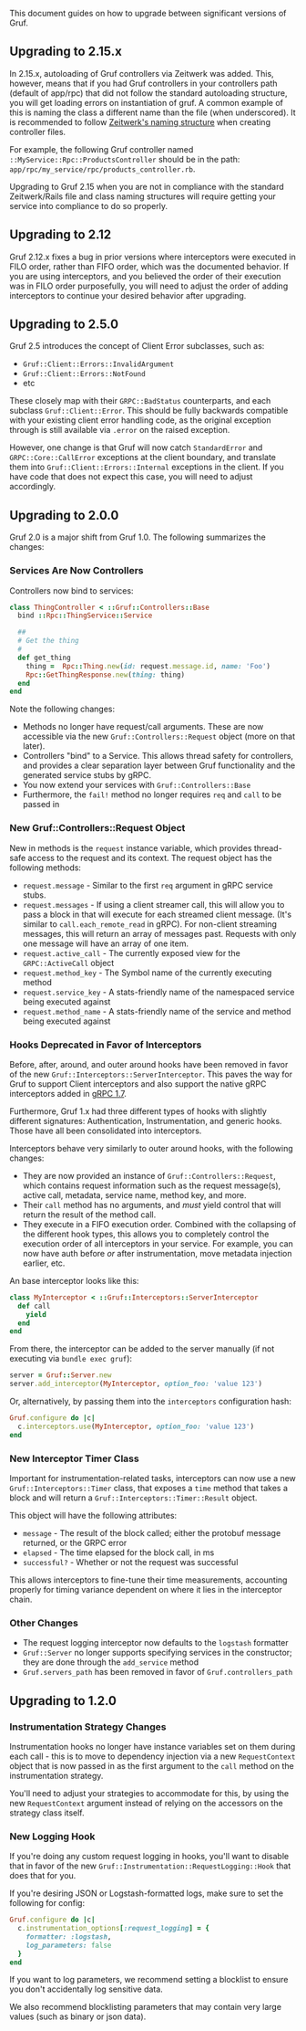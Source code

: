 This document guides on how to upgrade between significant versions of Gruf.

## Upgrading to 2.15.x

In 2.15.x, autoloading of Gruf controllers via Zeitwerk was added. This, however, means that if you had Gruf controllers
in your controllers path (default of app/rpc) that did not follow the standard autoloading structure, you will get
loading errors on instantiation of gruf. A common example of this is naming the class a different name than the file
(when underscored). It is recommended to follow [Zeitwerk's naming structure](https://github.com/fxn/zeitwerk#the-idea-file-paths-match-constant-paths)
when creating controller files.

For example, the following Gruf controller named `::MyService::Rpc::ProductsController` should be in the path:
`app/rpc/my_service/rpc/products_controller.rb`.

Upgrading to Gruf 2.15 when you are not in compliance with the standard Zeitwerk/Rails file and class naming structures
will require getting your service into compliance to do so properly.

## Upgrading to 2.12

Gruf 2.12.x fixes a bug in prior versions where interceptors were executed in FILO order, rather than FIFO order, which
was the documented behavior. If you are using interceptors, and you believed the order of their execution was in FILO
order purposefully, you will need to adjust the order of adding interceptors to continue your desired behavior after
upgrading.

## Upgrading to 2.5.0

Gruf 2.5 introduces the concept of Client Error subclasses, such as:

- `Gruf::Client::Errors::InvalidArgument`
- `Gruf::Client::Errors::NotFound`
- etc

These closely map with their `GRPC::BadStatus` counterparts, and each subclass `Gruf::Client::Error`. This should be
fully backwards compatible with your existing client error handling code, as the original exception through is still
available via `.error` on the raised exception.

However, one change is that Gruf will now catch `StandardError` and `GRPC::Core::CallError` exceptions at the client
boundary, and translate them into `Gruf::Client::Errors::Internal` exceptions in the client. If you have code that
does not expect this case, you will need to adjust accordingly.

## Upgrading to 2.0.0

Gruf 2.0 is a major shift from Gruf 1.0. The following summarizes the changes:

### Services Are Now Controllers

Controllers now bind to services:

```ruby
class ThingController < ::Gruf::Controllers::Base
  bind ::Rpc::ThingService::Service

  ##
  # Get the thing
  #
  def get_thing
    thing =  Rpc::Thing.new(id: request.message.id, name: 'Foo')
    Rpc::GetThingResponse.new(thing: thing)
  end
end
```

Note the following changes:

* Methods no longer have request/call arguments. These are now accessible via the new
  `Gruf::Controllers::Request` object (more on that later).
* Controllers "bind" to a Service. This allows thread safety for controllers, and provides a clear
  separation layer between Gruf functionality and the generated service stubs by gRPC.
* You now extend your services with `Gruf::Controllers::Base`
* Furthermore, the `fail!` method no longer requires `req` and `call` to be passed in

### New Gruf::Controllers::Request Object

New in methods is the `request` instance variable, which provides thread-safe access to the request
and its context. The request object has the following methods:

* `request.message` - Similar to the first `req` argument in gRPC service stubs.
* `request.messages` - If using a client streamer call, this will allow you to pass a block in that
  will execute for each streamed client message. (It's similar to `call.each_remote_read` in gRPC).
  For non-client streaming messages, this will return an array of messages past. Requests with only
  one message will have an array of one item.
* `request.active_call` - The currently exposed view for the `GRPC::ActiveCall` object
* `request.method_key` - The Symbol name of the currently executing method
* `request.service_key` - A stats-friendly name of the namespaced service being executed against
* `request.method_name` - A stats-friendly name of the service and method being executed against

### Hooks Deprecated in Favor of Interceptors

Before, after, around, and outer around hooks have been removed in favor of the new
`Gruf::Interceptors::ServerInterceptor`. This paves the way for Gruf to support Client interceptors
and also support the native gRPC interceptors added in [gRPC 1.7](https://github.com/grpc/grpc/pull/12100).

Furthermore, Gruf 1.x had three different types of hooks with slightly different signatures: Authentication,
Instrumentation, and generic hooks. Those have all been consolidated into interceptors.

Interceptors behave very similarly to outer around hooks, with the following changes:

* They are now provided an instance of `Gruf::Controllers::Request`, which contains request information
  such as the request message(s), active call, metadata, service name, method key, and more.
* Their `call` method has no arguments, and _must_ yield control that will return the result of the method
  call.
* They execute in a FIFO execution order. Combined with the collapsing of the different hook types, this
  allows you to completely control the execution order of all interceptors in your service. For example,
  you can now have auth before _or_ after instrumentation, move metadata injection earlier, etc.

An base interceptor looks like this:

```ruby
class MyInterceptor < ::Gruf::Interceptors::ServerInterceptor
  def call
    yield
  end
end
```

From there, the interceptor can be added to the server manually (if not executing via `bundle exec gruf`):

```ruby
server = Gruf::Server.new
server.add_interceptor(MyInterceptor, option_foo: 'value 123')
```

Or, alternatively, by passing them into the `interceptors` configuration hash:

```ruby
Gruf.configure do |c|
  c.interceptors.use(MyInterceptor, option_foo: 'value 123')
end
```

### New Interceptor Timer Class

Important for instrumentation-related tasks, interceptors can now use a new `Gruf::Interceptors::Timer`
class, that exposes a `time` method that takes a block and will return a
`Gruf::Interceptors::Timer::Result` object.

This object will have the following attributes:

* `message` - The result of the block called; either the protobuf message returned, or the GRPC error
* `elapsed` - The time elapsed for the block call, in ms
* `successful?` - Whether or not the request was successful

This allows interceptors to fine-tune their time measurements, accounting properly for timing variance
dependent on where it lies in the interceptor chain.

### Other Changes

* The request logging interceptor now defaults to the `logstash` formatter
* `Gruf::Server` no longer supports specifying services in the constructor; they are done through
  the `add_service` method
* `Gruf.servers_path` has been removed in favor of `Gruf.controllers_path`

## Upgrading to 1.2.0

### Instrumentation Strategy Changes

Instrumentation hooks no longer have instance variables set on them during each call - this
is to move to dependency injection via a new `RequestContext` object that is now passed in
as the first argument to the `call` method on the instrumentation strategy.

You'll need to adjust your strategies to accommodate for this, by using the new `RequestContext`
argument instead of relying on the accessors on the strategy class itself.

### New Logging Hook

If you're doing any custom request logging in hooks, you'll want to disable that in favor
of the new `Gruf::Instrumentation::RequestLogging::Hook` that does that for you.

If you're desiring JSON or Logstash-formatted logs, make sure to set the following for config:

```ruby
Gruf.configure do |c|
  c.instrumentation_options[:request_logging] = {
    formatter: :logstash,
    log_parameters: false
  }
end
```

If you want to log parameters, we recommend setting a blocklist to ensure you don't accidentally
log sensitive data.

We also recommend blocklisting parameters that may contain very large values (such as binary
or json data).
